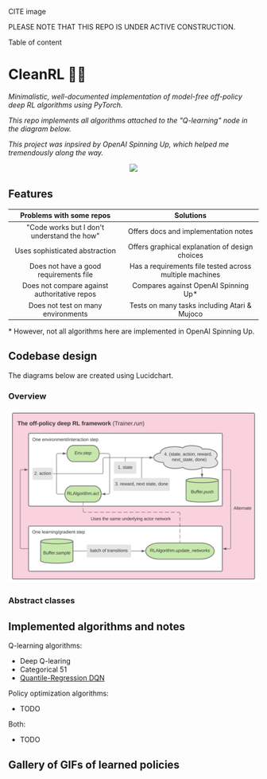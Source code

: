 CITE image

PLEASE NOTE THAT THIS REPO IS UNDER ACTIVE CONSTRUCTION.

Table of content

# CleanRL 🧚‍♂️ 

*Minimalistic, well-documented implementation of model-free off-policy deep RL algorithms using PyTorch.*

*This repo implements all algorithms attached to the "Q-learning" node in the diagram below.*

*This project was inpsired by OpenAI Spinning Up, which helped me tremendously along the way.*

<p align="center">
  <img src="https://spinningup.openai.com/en/latest/_images/rl_algorithms_9_15.svg" width=600>
</p>

## Features

<table width="100%" style="margin: 0px;">
<thead>
<tr>
<th align="center">Problems with some repos</th>
<th align="center">Solutions</th>
</tr>
</thead>
<tbody>
<tr>
<td align="center">"Code works but I don't understand the how"</td>
<td align="center">Offers docs and implementation notes</td>
</tr>
<tr>
<td align="center">Uses sophisticated abstraction</td>
<td align="center">Offers graphical explanation of design choices</td>
</tr>
<tr>
<td align="center">Does not have a good requirements file</td>
<td align="center">Has a requirements file tested across multiple machines</td>
</tr>
<tr>
<td align="center">Does not compare against authoritative repos</td>
<td align="center">Compares against OpenAI Spinning Up*</td>
</tr>
<tr>
<td align="center">Does not test on many environments</td>
<td align="center">Tests on many tasks including Atari &amp; Mujoco</td>
</tr>
</tbody>
</table>

\* However, not all algorithms here are implemented in OpenAI Spinning Up.

## Codebase design

The diagrams below are created using Lucidchart.

### Overview

<p align="center">
  <img src="design.svg" width=600>
</p>

### Abstract classes

## Implemented algorithms and notes

Q-learning algorithms:
- Deep Q-learing
- Categorical 51
- <a target="_blank" href="https://nbviewer.jupyter.org/github/zhihanyang2022/CleanRL/blob/main/notes/qrdqn.pdf" type="application/pdf">Quantile-Regression DQN</a>

Policy optimization algorithms:
- TODO

Both:
- TODO

## Gallery of GIFs of learned policies
